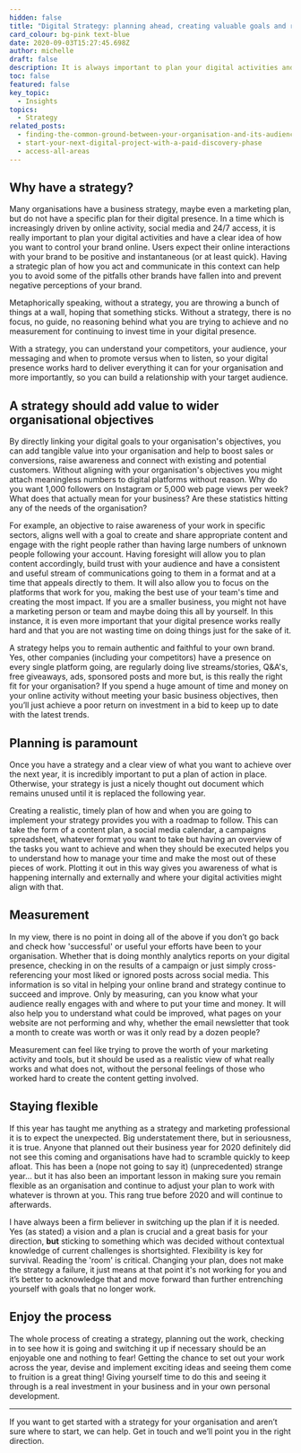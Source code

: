 ```yaml
---
hidden: false
title: "Digital Strategy: planning ahead, creating valuable goals and remaining flexible"
card_colour: bg-pink text-blue
date: 2020-09-03T15:27:45.698Z
author: michelle
draft: false
description: It is always important to plan your digital activities and have a clear idea of how you want to control your brand online.
toc: false
featured: false
key_topic:
  - Insights
topics:
  - Strategy
related_posts:
  - finding-the-common-ground-between-your-organisation-and-its-audience
  - start-your-next-digital-project-with-a-paid-discovery-phase
  - access-all-areas
---
```

## Why have a strategy?

Many organisations have a business strategy, maybe even a marketing plan, but do not have a specific plan for their digital presence. In a time which is increasingly driven by online activity, social media and 24/7 access, it is really important to plan your digital activities and have a clear idea of how you want to control your brand online. Users expect their online interactions with your brand to be positive and instantaneous (or at least quick). Having a strategic plan of how you act and communicate in this context can help you to avoid some of the pitfalls other brands have fallen into and prevent negative perceptions of your brand.

Metaphorically speaking, without a strategy, you are throwing a bunch of things at a wall, hoping that something sticks. Without a strategy, there is no focus, no guide, no reasoning behind what you are trying to achieve and no measurement for continuing to invest time in your digital presence.

With a strategy, you can understand your competitors, your audience, your messaging and when to promote versus when to listen, so your digital presence works hard to deliver everything it can for your organisation and more importantly, so you can build a relationship with your target audience.

## A strategy should add value to wider organisational objectives

By directly linking your digital goals to your organisation's objectives, you can add tangible value into your organisation and help to boost sales or conversions, raise awareness and connect with existing and potential customers. Without aligning with your organisation's objectives you might attach meaningless numbers to digital platforms without reason. Why do you want 1,000 followers on Instagram or 5,000 web page views per week? What does that actually mean for your business? Are these statistics hitting any of the needs of the organisation?

For example, an objective to raise awareness of your work in specific sectors, aligns well with a goal to create and share appropriate content and engage with the right people rather than having large numbers of unknown people following your account. Having foresight will allow you to plan content accordingly, build trust with your audience and have a consistent and useful stream of communications going to them in a format and at a time that appeals directly to them. It will also allow you to focus on the platforms that work for you, making the best use of your team's time and creating the most impact. If you are a smaller business, you might not have a marketing person or team and maybe doing this all by yourself. In this instance, it is even more important that your digital presence works really hard and that you are not wasting time on doing things just for the sake of it.

A strategy helps you to remain authentic and faithful to your own brand. Yes, other companies (including your competitors) have a presence on every single platform going, are regularly doing live streams/stories, Q&A's, free giveaways, ads, sponsored posts and more but, is this really the right fit for your organisation? If you spend a huge amount of time and money on your online activity without meeting your basic business objectives, then you’ll just achieve a poor return on investment in a bid to keep up to date with the latest trends.

## Planning is paramount

Once you have a strategy and a clear view of what you want to achieve over the next year, it is incredibly important to put a plan of action in place. Otherwise, your strategy is just a nicely thought out document which remains unused until it is replaced the following year.

Creating a realistic, timely plan of how and when you are going to implement your strategy provides you with a roadmap to follow. This can take the form of a content plan, a social media calendar, a campaigns spreadsheet, whatever format you want to take but having an overview of the tasks you want to achieve and when they should be executed helps you to understand how to manage your time and make the most out of these pieces of work. Plotting it out in this way gives you awareness of what is happening internally and externally and where your digital activities might align with that.

## Measurement

In my view, there is no point in doing all of the above if you don’t go back and check how 'successful' or useful your efforts have been to your organisation. Whether that is doing monthly analytics reports on your digital presence, checking in on the results of a campaign or just simply cross-referencing your most liked or ignored posts across social media. This information is so vital in helping your online brand and strategy continue to succeed and improve. Only by measuring, can you know what your audience really engages with and where to put your time and money. It will also help you to understand what could be improved, what pages on your website are not performing and why, whether the email newsletter that took a month to create was worth or was it only read by a dozen people?

Measurement can feel like trying to prove the worth of your marketing activity and tools, but it should be used as a realistic view of what really works and what does not, without the personal feelings of those who worked hard to create the content getting involved.

## Staying flexible

If this year has taught me anything as a strategy and marketing professional it is to expect the unexpected. Big understatement there, but in seriousness, it is true. Anyone that planned out their business year for 2020 definitely did not see this coming and organisations have had to scramble quickly to keep afloat. This has been a (nope not going to say it) (unprecedented) strange year… but it has also been an important lesson in making sure you remain flexible as an organisation and continue to adjust your plan to work with whatever is thrown at you. This rang true before 2020 and will continue to afterwards.

I have always been a firm believer in switching up the plan if it is needed. Yes (as stated) a vision and a plan is crucial and a great basis for your direction, **but** sticking to something which was decided without contextual knowledge of current challenges is shortsighted. Flexibility is key for survival. Reading the 'room' is critical. Changing your plan, does not make the strategy a failure, it just means at that point it's not working for you and it’s better to acknowledge that and move forward than further entrenching yourself with goals that no longer work.

## Enjoy the process

The whole process of creating a strategy, planning out the work, checking in to see how it is going and switching it up if necessary should be an enjoyable one and nothing to fear! Getting the chance to set out your work across the year, devise and implement exciting ideas and seeing them come to fruition is a great thing! Giving yourself time to do this and seeing it through is a real investment in your business and in your own personal development.

---

If you want to get started with a strategy for your organisation and aren’t sure where to start, we can help. Get in touch and we’ll point you in the right direction.